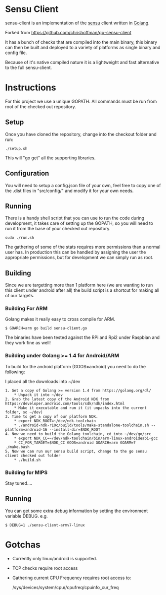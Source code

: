 Sensu Client
============
sensu-client is an implementation of the [sensu](https://github.com/sensu/sensu) 
client written in [Golang](https://golang.org).

Forked from https://github.com/chrishoffman/go-sensu-client

It has a bunch of checks that are compiled into the main binary, this binary can 
then be built and deployed to a variety of platforms as single binary and config
file.

Because of it's native compiled nature it is a lightweight and fast alternative
to the full sensu-client.

Instructions
============

For this project we use a unique GOPATH. All commands must be run from root of
the checked out repository.

Setup
-----
Once you have cloned the repository, change into the checkout folder and run:

	./setup.sh
	
This will "go get" all the supporting libraries.

Configuration
-------------
You will need to setup a config.json file of your own, feel free to copy one of
the .dist files in "src/config/" and modify it for your own needs.

Running
-------
There is a handy shell script that you can use to run the code during 
development, it takes care of setting up the GOPATH, so you will need to run it
from the base of your checked out repository.

	sudo ./run.sh

The gathering of some of the stats requires more permissions than a normal user
has. In production this can be handled by assigning the user the appropriate
permissions, but for development we can simply run as root.

Building
--------
Since we are targetting more than 1 platform here (we are wanting to run this
client under android after all) the build script is a shortcut for making all of
our targets.

### Building For ARM
Golang makes it really easy to cross compile for ARM.

	$ GOARCH=arm go build sensu-client.go
	
The binaries have been tested against the RPi and Rpi2 under Raspbian and they work fine as well! 

### Building under Golang >= 1.4 for Android/ARM
To build for the android platform (GOOS=android) you need to do the following:

I placed all the downloads into ~/dev

	1. Get a copy of Golang >= version 1.4 from https://golang.org/dl/
		* Unpack it into ~/dev
	2. Grab the latest copy of the Android NDK from https://developer.android.com/tools/sdk/ndk/index.html
		* Make it executable and run it (it unpacks into the current folder, so ~/dev)
	3. Time to get a copy of our platform NDK.
		* export NDK_ROOT=~/dev/ndk-toolchain
		* ./android-ndk-r10c/build/tools/make-standalone-toolchain.sh --platform=android-16 --install-dir=$NDK_ROOT
	4. Now we need to build the Golang toolchain, cd into ~/dev/go/src
		* export NDK_CC=~/dev/ndk-toolchain/bin/arm-linux-androideabi-gcc
		* CC_FOR_TARGET=$NDK_CC GOOS=android GOARCH=arm GOARM=7 ./make.bash
	5. Now we can run our sensu build script, change to the go sensu client checked out folder
		* ./build.sh

### Building for MIPS
Stay tuned....

Running
-------
You can get some extra debug information by setting the environment variable DEBUG.
e.g.

	$ DEBUG=1 ./sensu-client-armv7-linux

Gotchas
=======
* Currently only linux/android is supported.
* TCP checks require root access
* Gathering current CPU Frequency requires root access to:

	/sys/devices/system/cpu/<cpu>/cpufreq/cpuinfo_cur_freq

